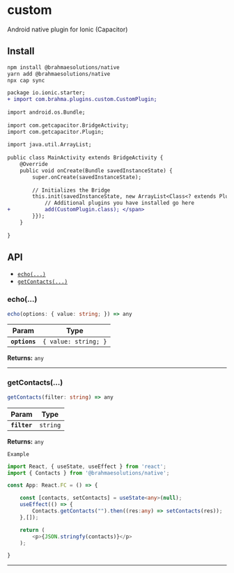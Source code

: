 # custom

Android native plugin for Ionic (Capacitor)

## Install

```bash
npm install @brahmaesolutions/native
yarn add @brahmaesolutions/native
npx cap sync
```
````diff
package io.ionic.starter;
+ import com.brahma.plugins.custom.CustomPlugin;
 
import android.os.Bundle;
 
import com.getcapacitor.BridgeActivity;
import com.getcapacitor.Plugin;
 
import java.util.ArrayList;
 
public class MainActivity extends BridgeActivity {
    @Override
    public void onCreate(Bundle savedInstanceState) {
        super.onCreate(savedInstanceState);
    
        // Initializes the Bridge
        this.init(savedInstanceState, new ArrayList<Class<? extends Plugin>>() {{
            // Additional plugins you have installed go here
+           add(CustomPlugin.class); </span>
        }});
    }
 
}
````
## API

<docgen-index>

* [`echo(...)`](#echo)
* [`getContacts(...)`](#getcontacts)

</docgen-index>

<docgen-api>
<!--Update the source file JSDoc comments and rerun docgen to update the docs below-->

### echo(...)

```typescript
echo(options: { value: string; }) => any
```

| Param         | Type                            |
| ------------- | ------------------------------- |
| **`options`** | <code>{ value: string; }</code> |

**Returns:** <code>any</code>

--------------------


### getContacts(...)

```typescript
getContacts(filter: string) => any
```

| Param        | Type                |
| ------------ | ------------------- |
| **`filter`** | <code>string</code> |

**Returns:** <code>any</code>

<code>Example</code>
```typescript
import React, { useState, useEffect } from 'react';
import { Contacts } from '@brahmaesolutions/native';

const App: React.FC = () => {

    const [contacts, setContacts] = useState<any>(null);
    useEffect(() => {
        Contacts.getContacts("").then((res:any) => setContacts(res));
    },[]);

    return (
        <p>{JSON.stringfy(contacts)}</p>
    );

}
```

--------------------

</docgen-api>
